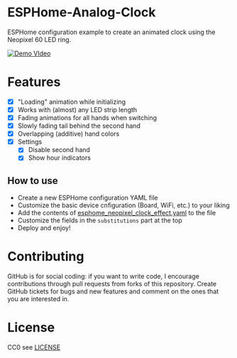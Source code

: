 # ESPHome-Analog-Clock
ESPHome configuration example to create an animated clock using the Neopixel 60 LED ring.

[![Demo VIdeo](https://img.youtube.com/vi/RIAHLAqe6oY/0.jpg)](https://www.youtube.com/watch?v=RIAHLAqe6oY)

# Features

* [x] "Loading" animation while initializing
* [x] Works with (almost) any LED strip length
* [x] Fading animations for all hands when switching
* [x] Slowly fading tail behind the second hand
* [x] Overlapping (additive) hand colors
* [x] Settings
    * [x] Disable second hand
    * [x] Show hour indicators

## How to use

* Create a new ESPHome configuration YAML file
* Customize the basic device cnfiguration (Board, WiFi, etc.) to your liking
* Add the contents of [esphome_neopixel_clock_effect.yaml](./esphome_neopixel_clock_effect.yaml) to the file
* Customize the fields in the `substitutions` part at the top
* Deploy and enjoy!

# Contributing

GitHub is for social coding: if you want to write code, I encourage contributions through pull requests from forks
of this repository. Create GitHub tickets for bugs and new features and comment on the ones that you are interested in.

# License

CC0 see [LICENSE](./LICENSE)